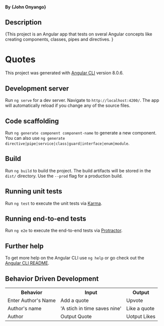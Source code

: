 #### By **{John Onyango}**
## Description
{This project is an Angular app that tests on sveral Angular concepts like creating components, classes, pipes and directives. }
# Quotes

This project was generated with [Angular CLI](https://github.com/angular/angular-cli) version 8.0.6.

## Development server

Run `ng serve` for a dev server. Navigate to `http://localhost:4200/`. The app will automatically reload if you change any of the source files.

## Code scaffolding

Run `ng generate component component-name` to generate a new component. You can also use `ng generate directive|pipe|service|class|guard|interface|enum|module`.

## Build

Run `ng build` to build the project. The build artifacts will be stored in the `dist/` directory. Use the `--prod` flag for a production build.

## Running unit tests

Run `ng test` to execute the unit tests via [Karma](https://karma-runner.github.io).

## Running end-to-end tests

Run `ng e2e` to execute the end-to-end tests via [Protractor](http://www.protractortest.org/).

## Further help

To get more help on the Angular CLI use `ng help` or go check out the [Angular CLI README](https://github.com/angular/angular-cli/blob/master/README.md).

## Behavior Driven Development
<table>
    <tr>
      <th>Behavior</th> 
      <th>Input</th> 
      <th>Output</th>   
    </tr>
    <tr>
        <td>Enter Author's Name</td>
        <td>Add a quote</td>
        <td>Upvote</td>
    </tr>
    <tr>
        <td>Author's name</td>
        <td>'A stich in time saves nine'</td>
        <td>Like a quote</td>
    </tr>
    <tr>
        <td>Author</td>
        <td>Output Quote</td>
        <td>Uotput Likes</td>
    </tr>
</table>


